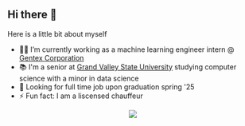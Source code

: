 ## Hi there 👋

Here is a little bit about myself

- 🧑‍💻 I’m currently working as a machine learning engineer intern @ [Gentex Corporation](https://www.gentex.com)
- 📚 I'm a senior at [Grand Valley State University](https://www.gvsu.edu) studying computer science with a minor in data science
- 🔭 Looking for full time job upon graduation spring '25
- ⚡ Fun fact: I am a liscensed chauffeur

<div align="center">
  <img src="https://skillicons.dev/icons?i=python,cpp,c,r,go,docker,obsidian,bash,linux,flask,pytorch,sklearn&perline=4">
</div>
